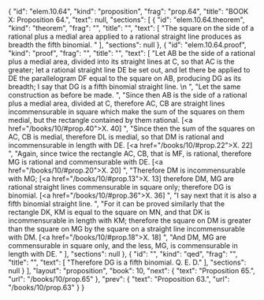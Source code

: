 {
  "id": "elem.10.64",
  "kind": "proposition",
  "frag": "prop.64",
  "title": "BOOK X: Proposition 64.",
  "text": null,
  "sections": [
    {
      "id": "elem.10.64.theorem",
      "kind": "theorem",
      "frag": "",
      "title": "",
      "text": [
        "The square on the side of a rational plus a medial area applied to a rational straight line produces as breadth the fifth binomial. "
      ],
      "sections": null
    },
    {
      "id": "elem.10.64.proof",
      "kind": "proof",
      "frag": "",
      "title": "",
      "text": [
        "Let AB be the side of a rational plus a medial area, divided into its straight lines at C, so that AC is the greater; let a rational straight line DE be set out, and let there be applied to DE the parallelogram DF equal to the square on AB, producing DG as its breadth; I say that DG is a fifth binomial straight line. \n      ",
        "Let the same construction as before be made. ",
        "Since then AB is the side of a rational plus a medial area, divided at C, therefore AC, CB are straight lines incommensurable in square which make the sum of the squares on them medial, but the rectangle contained by them rational. [<a href=\"/books/10/#prop.40\">X. 40</a>] ",
        "Since then the sum of the squares on AC, CB is medial, therefore DL is medial, so that DM is rational and incommensurable in length with DE. [<a href=\"/books/10/#prop.22\">X. 22</a>] ",
        "Again, since twice the rectangle AC, CB, that is MF, is rational, therefore MG is rational and commensurable with DE. [<a href=\"/books/10/#prop.20\">X. 20</a>] ",
        "Therefore DM is incommensurable with MG; [<a href=\"/books/10/#prop.13\">X. 13</a>] therefore DM, MG are rational straight lines commensurable in square only; therefore DG is binomial. [<a href=\"/books/10/#prop.36\">X. 36</a>] ",
        "I say next that it is also a fifth binomial straight line. ",
        "For it can be proved similarly that the rectangle DK, KM is equal to the square on MN, and that DK is incommensurable in length with KM; therefore the square on DM is greater than the square on MG by the square on a straight line incommensurable with DM. [<a href=\"/books/10/#prop.18\">X. 18</a>] ",
        "And DM, MG are commensurable in square only, and the less, MG, is commensurable in length with DE. "
      ],
      "sections": null
    },
    {
      "id": "",
      "kind": "qed",
      "frag": "",
      "title": "",
      "text": [
        "Therefore DG is a fifth binomial. Q. E. D."
      ],
      "sections": null
    }
  ],
  "layout": "proposition",
  "book": 10,
  "next": {
    "text": "Proposition 65.",
    "url": "/books/10/prop.65"
  },
  "prev": {
    "text": "Proposition 63.",
    "url": "/books/10/prop.63"
  }
}
